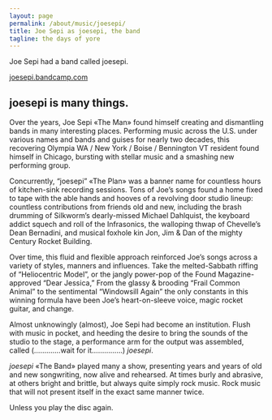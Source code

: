 ```yaml
---
layout: page
permalink: /about/music/joesepi/
title: Joe Sepi as joesepi, the band
tagline: the days of yore
---
```


Joe Sepi had a band called joesepi.

[joesepi.bandcamp.com](https://joesepi.bandcamp.com/)

## joesepi is many things.

Over the years, Joe Sepi «The Man» found himself creating and dismantling bands in many interesting places. Performing music across the U.S. under various names and bands and guises for nearly two decades, this recovering Olympia WA / New York / Boise / Bennington VT resident found himself in Chicago, bursting with stellar music and a smashing new performing group.

Concurrently, “joesepi” «The Plan» was a banner name for countless hours of kitchen-sink recording sessions. Tons of Joe’s songs found a home fixed to tape with the able hands and hooves of a revolving door studio lineup: countless contributions from friends old and new, including the brash drumming of Silkworm’s dearly-missed Michael Dahlquist, the keyboard addict squech and roll of the Infrasonics, the walloping thwap of Chevelle’s Dean Bernadini, and musical foxhole kin Jon, Jim & Dan of the mighty Century Rocket Building.

Over time, this fluid and flexible approach reinforced Joe’s songs across a variety of styles, manners and influences. Take the melted-Sabbath riffing of “Heliocentric Model”, or the jangly power-pop of the Found Magazine-approved “Dear Jessica,” From the glassy & brooding “Frail Common Animal” to the sentimental “Windowsill Again” the only constants in this winning formula have been Joe’s heart-on-sleeve voice, magic rocket guitar, and change.

Almost unknowingly (almost), Joe Sepi had become an institution. Flush with music in pocket, and heeding the desire to bring the sounds of the studio to the stage, a performance arm for the output was assembled, called (………….wait for it……………) *joesepi*.

*joesepi* «The Band» played many a show, presenting years and years of old and new songwriting, now alive and rehearsed. At times burly and abrasive, at others bright and brittle, but always quite simply rock music. Rock music that will not present itself in the exact same manner twice.

Unless you play the disc again.

